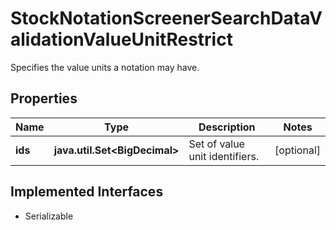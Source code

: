 

# StockNotationScreenerSearchDataValidationValueUnitRestrict

Specifies the value units a notation may have.

## Properties

Name | Type | Description | Notes
------------ | ------------- | ------------- | -------------
**ids** | **java.util.Set&lt;BigDecimal&gt;** | Set of value unit identifiers. |  [optional]


## Implemented Interfaces

* Serializable



